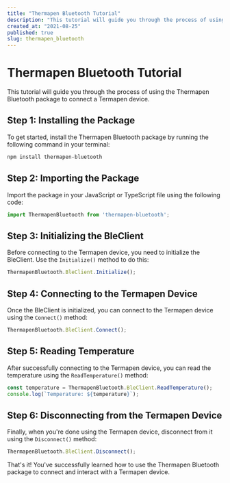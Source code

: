 ```yaml
---
title: "Thermapen Bluetooth Tutorial"
description: "This tutorial will guide you through the process of using the Thermapen Bluetooth package to connect a Termapen device."
created_at: "2021-08-25"
published: true
slug: thermapen_bluetooth
---
```


# Thermapen Bluetooth Tutorial

This tutorial will guide you through the process of using the Thermapen Bluetooth package to connect a Termapen device.

## Step 1: Installing the Package

To get started, install the Thermapen Bluetooth package by running the following command in your terminal:

```bash
npm install thermapen-bluetooth
```

## Step 2: Importing the Package

Import the package in your JavaScript or TypeScript file using the following code:

```javascript
import ThermapenBluetooth from 'thermapen-bluetooth';
```

## Step 3: Initializing the BleClient

Before connecting to the Termapen device, you need to initialize the BleClient. Use the `Initialize()` method to do this:

```javascript
ThermapenBluetooth.BleClient.Initialize();
```

## Step 4: Connecting to the Termapen Device

Once the BleClient is initialized, you can connect to the Termapen device using the `Connect()` method:

```javascript
ThermapenBluetooth.BleClient.Connect();
```

## Step 5: Reading Temperature

After successfully connecting to the Termapen device, you can read the temperature using the `ReadTemperature()` method:

```javascript
const temperature = ThermapenBluetooth.BleClient.ReadTemperature();
console.log(`Temperature: ${temperature}`);
```

## Step 6: Disconnecting from the Termapen Device

Finally, when you're done using the Termapen device, disconnect from it using the `Disconnect()` method:

```javascript
ThermapenBluetooth.BleClient.Disconnect();
```

That's it! You've successfully learned how to use the Thermapen Bluetooth package to connect and interact with a Termapen device.